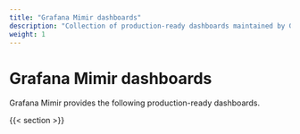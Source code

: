 ```yaml
---
title: "Grafana Mimir dashboards"
description: "Collection of production-ready dashboards maintained by Grafana Mimir."
weight: 1
---
```


# Grafana Mimir dashboards

Grafana Mimir provides the following production-ready dashboards.

{{< section >}}
